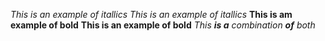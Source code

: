 *This is an example of itallics*
_This is an example of itallics_
**This is am example of bold**
__This is an example of bold__
_This **is a** combination __of__ both_
